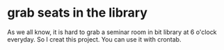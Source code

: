 # grab seats in the library
As we all know, it is hard to grab a seminar room in bit library at 6 o'clock everyday.
So I creat this project. You can use it with crontab.
